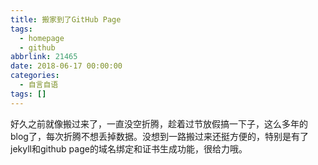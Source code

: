 ```yaml
---
title: 搬家到了GitHub Page
tags:
  - homepage
  - github
abbrlink: 21465
date: 2018-06-17 00:00:00
categories:
  - 自言自语
tags: []
---
```


好久之前就像搬过来了，一直没空折腾，趁着过节放假搞一下子，这么多年的blog了，每次折腾不想丢掉数据。没想到一路搬过来还挺方便的，特别是有了jekyll和github page的域名绑定和证书生成功能，很给力哦。
